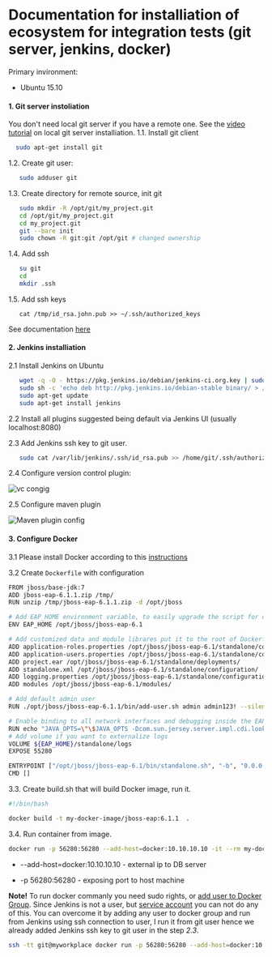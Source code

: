 # Documentation for installiation of ecosystem for integration tests (git server, jenkins, docker)


Primary invironment:
  - Ubuntu 15.10

#### 1. Git server instoliation 
You don't need local git server if you have a remote one. See the [video tutorial](https://www.youtube.com/watch?v=lXSZUuDW4nY) on local git server installiation.
1.1. Install git client
```sh 
  sudo apt-get install git
```  
1.2. Create git user:
```sh
   sudo adduser git
```
1.3. Create directory for remote source, init git 
```sh
   sudo mkdir -R /opt/git/my_project.git
   cd /opt/git/my_project.git
   cd my_project.git
   git --bare init
   sudo chown -R git:git /opt/git # changed ownership 
```
1.4. Add ssh
```sh
   su git    
   cd
   mkdir .ssh
```
1.5. Add ssh keys 
```
   cat /tmp/id_rsa.john.pub >> ~/.ssh/authorized_keys
```
See documentation [here](https://git-scm.com/book/ru/v1/Git-%D0%BD%D0%B0-%D1%81%D0%B5%D1%80%D0%B2%D0%B5%D1%80%D0%B5-%D0%9D%D0%B0%D1%81%D1%82%D1%80%D0%B0%D0%B8%D0%B2%D0%B0%D0%B5%D0%BC-%D1%81%D0%B5%D1%80%D0%B2%D0%B5%D1%80)

#### 2. Jenkins installiation
2.1 Install Jenkins on Ubuntu
``` sh
   wget -q -O - https://pkg.jenkins.io/debian/jenkins-ci.org.key | sudo apt-key add -
   sudo sh -c 'echo deb http://pkg.jenkins.io/debian-stable binary/ > /etc/apt/sources.list.d/jenkins.list'
   sudo apt-get update
   sudo apt-get install jenkins
```
2.2 Install all plugins suggested being default via Jenkins UI (usually localhost:8080)

2.3 Add Jenkins ssh key to git user. 
```sh
   sudo cat /var/lib/jenkins/.ssh/id_rsa.pub >> /home/git/.ssh/authorized_keys
```
2.4 Configure version control plugin:

![vc congig](https://raw.githubusercontent.com/Sergei-Rudenkov/temp_documentation/master/Selection_089.png)

2.5 Configure maven plugin

![Maven plugin config](https://raw.githubusercontent.com/Sergei-Rudenkov/temp_documentation/master/Selection_091.png)

#### 3. Configure Docker 

3.1 Please install Docker according to this [instructions](https://docs.docker.com/engine/installation/linux/ubuntulinux/) 

3.2 Create `Dockerfile` with configuration  

```sh
FROM jboss/base-jdk:7
ADD jboss-eap-6.1.1.zip /tmp/
RUN unzip /tmp/jboss-eap-6.1.1.zip -d /opt/jboss

# Add EAP_HOME environment variable, to easily upgrade the script for different EAP versions
ENV EAP_HOME /opt/jboss/jboss-eap-6.1

# Add customized data and module librares put it to the root of Dockerfile 
ADD application-roles.properties /opt/jboss/jboss-eap-6.1/standalone/configuration/
ADD application-users.properties /opt/jboss/jboss-eap-6.1/standalone/configuration/
ADD project.ear /opt/jboss/jboss-eap-6.1/standalone/deployments/
ADD standalone.xml /opt/jboss/jboss-eap-6.1/standalone/configuration/
ADD logging.properties /opt/jboss/jboss-eap-6.1/standalone/configuration/
ADD modules /opt/jboss/jboss-eap-6.1/modules/

# Add default admin user
RUN ./opt/jboss/jboss-eap-6.1.1/bin/add-user.sh admin admin123! --silent

# Enable binding to all network interfaces and debugging inside the EAP
RUN echo "JAVA_OPTS=\"\$JAVA_OPTS -Dcom.sun.jersey.server.impl.cdi.lookupExtensionInBeanManager=true -Djboss.server.base.dir=/opt/jboss/jboss-eap-6.1/standalone -Djboss.server.name=standalone\"" >> ${EAP_HOME}/bin/standalone.conf
# Add volume if you want to externalize logs
VOLUME ${EAP_HOME}/standalone/logs
EXPOSE 55280

ENTRYPOINT ["/opt/jboss/jboss-eap-6.1/bin/standalone.sh", "-b", "0.0.0.0", "-bmanagement", "0.0.0.0"]
CMD []
```

3.3. Create build.sh that will build Docker image, run it.

```sh
#!/bin/bash

docker build -t my-docker-image/jboss-eap:6.1.1  .
```

3.4. Run container from image. 
```sh
docker run -p 56280:56280 --add-host=docker:10.10.10.10 -it --rm my-docker-image/jboss-eap:6.1.1
```
* --add-host=docker:10.10.10.10 - external ip to DB server 

* -p 56280:56280 - exposing port to host machine 

__Note!__ To run docker commanly you need sudo rights, or [add user to Docker Group](http://askubuntu.com/questions/477551/how-can-i-use-docker-without-sudo). Since Jenkins is not a user, but [service account](http://stackoverflow.com/a/18081006/3014866) you can not do any of this. You can overcome it by adding any user to docker group and run from Jenkins using ssh connection to user, I run it from git user hence we already added Jenkins ssh key to git user in the step _2.3_.

```sh
ssh -tt git@myworkplace docker run -p 56280:56280 --add-host=docker:10.6.210.32 -it --rm my-docker-image/jboss-eap:6.1.1
```

